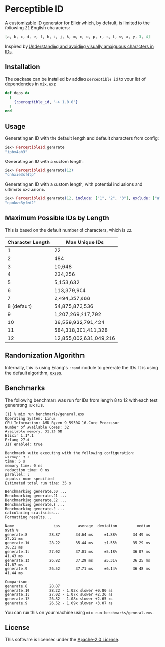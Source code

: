 # Perceptible ID

A customizable ID generator for Elixir which, by default, is limited to the following 22 English characters:

```elixir
[a, b, c, d, e, f, h, i, j, k, m, n, o, p, r, s, t, w, x, y, 3, 4]
```

Inspired by [Understanding and avoiding visually ambiguous characters in IDs](https://gajus.com/blog/avoiding-visually-ambiguous-characters-in-ids#visually-unambiguous-dictionary).

## Installation

The package can be installed by adding `perceptible_id` to your list
of dependencies in `mix.exs`:

```elixir
def deps do
  [
    {:perceptible_id, "~> 1.0.0"}
  ]
end
```

## Usage

Generating an ID with the default length and default characters from config:

```elixir
iex> PerceptibleId.generate
"ipbx4ah3"
```

Generating an ID with a custom length:

```elixir
iex> PerceptibleId.generate(12)
"cnhxie3sfdtp"
```

Generating an ID with a custom length, with potential inclusions and
ultimate exclusions:

```elixir
iex> PerceptibleId.generate(12, include: ["1", "2", "3"], exclude: ["a", "b", "c"])
"npokwc3yfed2"
```

## Maximum Possible IDs by Length

This is based on the default number of characters, which is `22`.

| Character Length | Max Unique IDs         |
|------------------|------------------------|
| 1                | 22                     |
| 2                | 484                    |
| 3                | 10,648                 |
| 4                | 234,256                |
| 5                | 5,153,632              |
| 6                | 113,379,904            |
| 7                | 2,494,357,888          |
| 8 (default)      | 54,875,873,536         |
| 9                | 1,207,269,217,792      |
| 10               | 26,559,922,791,424     |
| 11               | 584,318,301,411,328    |
| 12               | 12,855,002,631,049,216 |

## Randomization Algorithm

Internally, this is using Erlang's `:rand` module to generate the
IDs. It is using the default algorithm, [exsss](https://www.erlang.org/doc/apps/stdlib/rand.html#default-algorithm).

## Benchmarks

The following benchmark was run for IDs from length 8 to 12 with each test generating 10k IDs.

```
[1] % mix run benchmarks/general.exs
Operating System: Linux
CPU Information: AMD Ryzen 9 5950X 16-Core Processor
Number of Available Cores: 32
Available memory: 31.26 GB
Elixir 1.17.1
Erlang 27.0
JIT enabled: true

Benchmark suite executing with the following configuration:
warmup: 2 s
time: 5 s
memory time: 0 ns
reduction time: 0 ns
parallel: 1
inputs: none specified
Estimated total run time: 35 s

Benchmarking generate.10 ...
Benchmarking generate.11 ...
Benchmarking generate.12 ...
Benchmarking generate.8 ...
Benchmarking generate.9 ...
Calculating statistics...
Formatting results...

Name                  ips        average  deviation         median         99th %
generate.8          28.87       34.64 ms     ±1.88%       34.49 ms       37.21 ms
generate.10         28.22       35.44 ms     ±1.55%       35.29 ms       38.21 ms
generate.11         27.02       37.01 ms     ±5.18%       36.07 ms       41.43 ms
generate.12         26.82       37.29 ms     ±5.31%       36.25 ms       41.67 ms
generate.9          26.52       37.71 ms     ±6.14%       36.48 ms       41.44 ms

Comparison:
generate.8          28.87
generate.10         28.22 - 1.02x slower +0.80 ms
generate.11         27.02 - 1.07x slower +2.36 ms
generate.12         26.82 - 1.08x slower +2.65 ms
generate.9          26.52 - 1.09x slower +3.07 ms
```

You can run this on your machine using `mix run benchmarks/general.exs`.

## License

This software is licensed under the [Apache-2.0 License](LICENSE).

